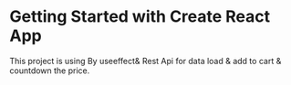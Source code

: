 # Getting Started with Create React App

This project is using By useeffect& Rest Api for data load & add to cart & countdown the price. 
